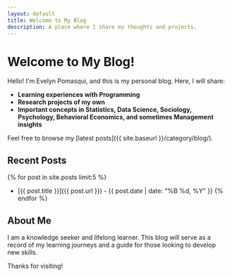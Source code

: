 ```yaml
---
layout: default
title: Welcome to My Blog
description: A place where I share my thoughts and projects.
---
```


# Welcome to My Blog!

Hello! I'm Evelyn Pomasqui, and this is my personal blog. Here, I will share:

- **Learning experiences with Programming**
- **Research projects of my own**
- **Important concepts in Statistics, Data Science, Sociology, Psychology, Behavioral Economics, and sometimes Management insights**

Feel free to browse my [latest posts]({{ site.baseurl }}/category/blog/).

## Recent Posts

{% for post in site.posts limit:5 %}
  * [{{ post.title }}]({{ post.url }}) - {{ post.date | date: "%B %d, %Y" }}
{% endfor %}

## About Me

I am a knowledge seeker and lifelong learner. This blog will serve as a record of my learning journeys and a guide for those looking to develop new skills.

Thanks for visiting!

